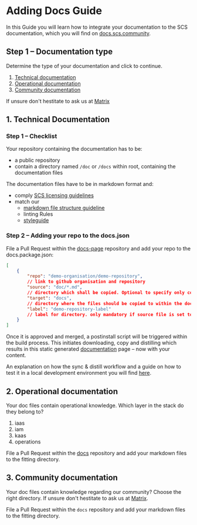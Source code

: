 # Adding Docs Guide

In this Guide you will learn how to integrate your documentation to the SCS documentation, which you will find on [docs.scs.community](https://docs.scs.community).

## Step 1 – Documentation type

Determine the type of your documentation and click to continue.

1. [Technical documentation](#1-technical-documentation)
2. [Operational documentation](#2-operational-documentation)
3. [Community documentation](#3-community-documentation)

If unsure don't hestitate to ask us at [Matrix](/community/communication/matrix.md)

## 1. Technical Documentation

### Step 1 – Checklist

Your repository containing the documentation has to be:

- a public repository
- contain a directory named `/doc` or `/docs` within root, containing the documentation files

The documentation files have to be in markdown format and:

- comply [SCS licensing guidelines](../github/dco-and-licenses.md)
- match our
  - [markdown file structure guideline](../contribute/doc-files-structure-guide-md)
  - linting Rules
  - [styleguide](../contribute/styleguide.md)

### Step 2 – Adding your repo to the docs.json

File a Pull Request within the [docs-page](https://github.com/SovereignCloudStack/docs-page) repository and add your repo to the docs.package.json:

```json
[
    {
        "repo": "demo-organisation/demo-repository",
        // link to github organisation and repository 
        "source": "doc/*.md",
        // directory which shall be copied. Optional to specify only copying markdown files
        "target": "docs",
        // directory where the files should be copied to within the docs-page repo
        "label": "demo-repository-label"
        // label for directory. only mandatory if source file is set to copy only *.md files and not the complete directory
    }
]
```

Once it is approved and merged, a postinstall script will be triggered within the build process. This initiates downloading, copy and distilling which results in this static generated [documentation](https://docs.scs.community) page – now with your content.

An explanation on how the sync & distill workflow and a guide on how to test it in a local development environment you will find [here](../contribute/docs-workflow-explanation.md).

## 2. Operational documentation

Your doc files contain operational knowledge. Which layer in the stack do they belong to?

1. iaas
2. iam
3. kaas
4. operations

File a Pull Request within the [docs](https://github.com/SovereignCloudStack/docs) repository and add your markdown files to the fitting directory.

## 3. Community documentation

Your doc files contain knowledge regarding our community? Choose the right directory. If unsure don't hestitate to ask us at [Matrix](/community/communication/matrix.md).

File a Pull Request within the `docs` repository and add your markdown files to the fitting directory.

